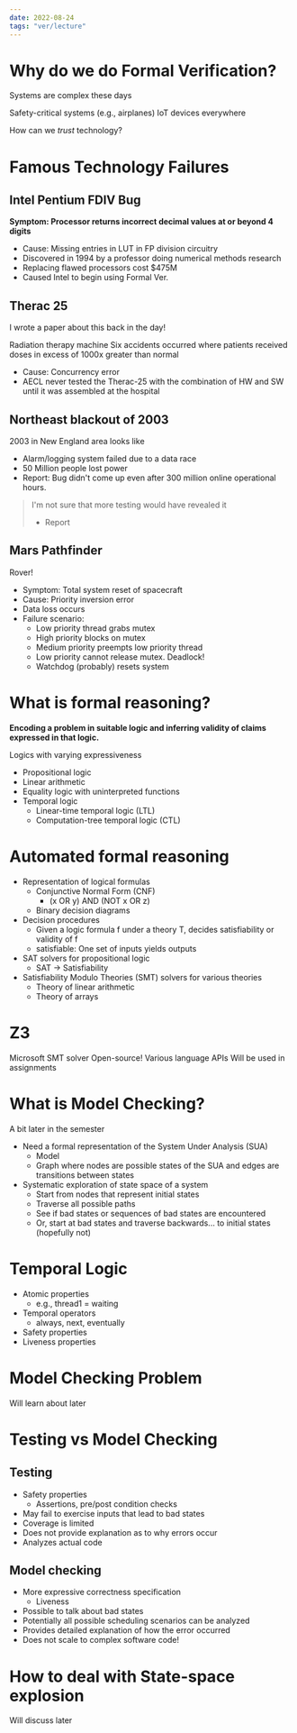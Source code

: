 ```yaml
---
date: 2022-08-24
tags: "ver/lecture"
---
```


# Why do we do Formal Verification?
Systems are complex these days

Safety-critical systems (e.g., airplanes)
IoT devices everywhere

How can we *trust* technology?

# Famous Technology Failures
## Intel Pentium FDIV Bug
**Symptom: Processor returns incorrect decimal values at or beyond 4 digits**
- Cause: Missing entries in LUT in FP division circuitry
- Discovered in 1994 by a professor doing numerical methods research
- Replacing flawed processors cost $475M
- Caused Intel to begin using Formal Ver.

## Therac 25
I wrote a paper about this back in the day!

Radiation therapy machine
Six accidents occurred where patients received doses in excess of 1000x greater than normal
- Cause: Concurrency error
- AECL never tested the Therac-25 with the combination of HW and SW until it was assembled at the hospital

## Northeast blackout of 2003
2003 in New England area looks like

- Alarm/logging system failed due to a data race
- 50 Million people lost power
- Report: Bug didn't come up even after 300 million online operational hours.

> I'm not sure that more testing would have revealed it
> - Report

## Mars Pathfinder
Rover!
- Symptom: Total system reset of spacecraft
- Cause: Priority inversion error
- Data loss occurs
- Failure scenario:
	- Low priority thread grabs mutex
	- High priority blocks on mutex
	- Medium priority preempts low priority thread
	- Low priority cannot release mutex. Deadlock! 
	- Watchdog (probably) resets system

# What is formal reasoning?
**Encoding a problem in suitable logic and inferring validity of claims expressed in that logic.**

Logics with varying expressiveness
- Propositional logic
- Linear arithmetic
- Equality logic with uninterpreted functions
- Temporal logic
	- Linear-time temporal logic (LTL)
	- Computation-tree temporal logic (CTL)

# Automated formal reasoning
- Representation of logical formulas
	- Conjunctive Normal Form (CNF)
		- (x OR y) AND (NOT x OR z)
	- Binary decision diagrams
- Decision procedures
	- Given a logic formula f under a theory T, decides satisfiability or validity of f
	- satisfiable: One set of inputs yields outputs
- SAT solvers for propositional logic
	- SAT -> Satisfiability
- Satisfiability Modulo Theories (SMT) solvers for various theories
	- Theory of linear arithmetic
	- Theory of arrays

# Z3
Microsoft SMT solver
Open-source!
Various language APIs
Will be used in assignments


# What is Model Checking?
A bit later in the semester
- Need a formal representation of the System Under Analysis (SUA)
	- Model
	- Graph where nodes are possible states of the SUA and edges are transitions between states
- Systematic exploration of state space of a system
	- Start from nodes that represent initial states
	- Traverse all possible paths
	- See if bad states or sequences of bad states are encountered
	- Or, start at bad states and traverse backwards... to initial states (hopefully not)


# Temporal Logic
- Atomic properties
	- e.g., thread1 = waiting
- Temporal operators
	- always, next, eventually
- Safety properties
- Liveness properties

# Model Checking Problem
Will learn about later

# Testing vs Model Checking
## Testing
- Safety properties
	- Assertions, pre/post condition checks
- May fail to exercise inputs that lead to bad states
- Coverage is limited
- Does not provide explanation as to why errors occur
- Analyzes actual code
## Model checking
- More expressive correctness specification
	- Liveness
- Possible to talk about bad states
- Potentially all possible scheduling scenarios can be analyzed
- Provides detailed explanation of how the error occurred
- Does not scale to complex software code!

# How to deal with State-space explosion
Will discuss later
